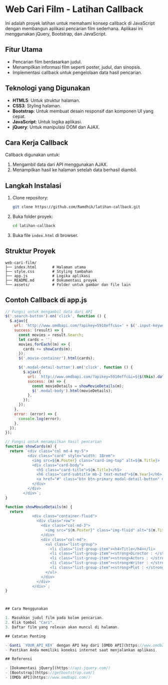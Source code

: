 # Web Cari Film - Latihan Callback

Ini adalah proyek latihan untuk memahami konsep callback di JavaScript dengan membangun aplikasi pencarian film sederhana. Aplikasi ini menggunakan jQuery, Bootstrap, dan JavaScript.

## Fitur Utama

- Pencarian film berdasarkan judul.
- Menampilkan informasi film seperti poster, judul, dan sinopsis.
- Implementasi callback untuk pengelolaan data hasil pencarian.

## Teknologi yang Digunakan

- **HTML5**: Untuk struktur halaman.
- **CSS3**: Styling halaman.
- **Bootstrap**: Untuk membuat desain responsif dan komponen UI yang cepat.
- **JavaScript**: Untuk logika aplikasi.
- **jQuery**: Untuk manipulasi DOM dan AJAX.

## Cara Kerja Callback

Callback digunakan untuk:

1. Mengambil data dari API menggunakan AJAX.
2. Menampilkan hasil ke halaman setelah data berhasil diambil.

## Langkah Instalasi

1. Clone repository:
   ```bash
   git clone https://github.com/Ramdhik/latihan-callback.git
   ```
2. Buka folder proyek:
   ```bash
   cd latihan-callback
   ```
3. Buka file `index.html` di browser.

## Struktur Proyek

```
web-cari-film/
├── index.html       # Halaman utama
├── style.css        # Styling tambahan
├── app.js           # Logika aplikasi
├── README.md        # Dokumentasi proyek
└── assets/          # Folder untuk gambar dan file lain
```

## Contoh Callback di app.js

```javascript
// Fungsi untuk mengambil data dari API
$('.search-button').on('click', function () {
  $.ajax({
    url: 'http://www.omdbapi.com/?apikey=5910effc&s=' + $('.input-keyword').val(),
    success: (result) => {
      const movies = result.Search;
      let cards = '';
      movies.forEach((m) => {
        cards += showCards(m);
      });
      $('.movie-container').html(cards);

      $('.modal-detail-button').on('click', function () {
        $.ajax({
          url: `http://www.omdbapi.com/?apikey=5910effc&i=${$(this).data('imdbid')}`,
          success: (m) => {
            const movieDetails = showMovieDetails(m);
            $('.modal-body').html(movieDetails);
          },
        });
      });
    },
    error: (error) => {
      console.log(error);
    },
  });
});

// Fungsi untuk menampilkan hasil pencarian
function showCards(m) {
  return `<div class="col md-4 my-5">
          <div class="card" style="width: 18rem">
            <img src=${m.Poster} class="card-img-top" alt=${m.Title}>
            <div class="card-body">
              <h5 class="card-title">${m.Title}</h5>
              <h6 class="card-subtitle mb-2 text-muted">${m.Year}</h6>
              <a href="#" class="btn btn-primary modal-detail-button" data-toggle="modal" data-target="#movieDetailModal" data-imdbid=${m.imdbID}>Show Details</a>
            </div>
          </div>
        </div>`;
}

function showMovieDetails(m) {
  return `           
            <div class="container-fluid">
              <div class="row">
                <div class="col-md-3">
                  <img src="${m.Poster}" class="img-fluid" alt="${m.Title}" />
                </div>
                <div class="col-md">
                  <ul class="list-group">
                    <li class="list-group-item"><h4>Title</h4></li>
                    <li class="list-group-item"><strong>Director : </strong> ${m.Director}</li>
                    <li class="list-group-item"><strong>Actors : </strong> ${m.Actors}</li>
                    <li class="list-group-item"><strong>Writer : </strong> ${m.Writer}</li>
                    <li class="list-group-item"><strong>Plot : </strong> ${m.Plot}</li>
                  </ul>
                </div>
              </div>
            </div>`;
}



## Cara Menggunakan

1. Masukkan judul film pada kolom pencarian.
2. Klik tombol "Cari".
3. Daftar film yang relevan akan muncul di halaman.

## Catatan Penting

- Ganti `YOUR_API_KEY` dengan API key dari [OMDb API](https://www.omdbapi.com/).
- Pastikan Anda memiliki koneksi internet saat menjalankan aplikasi.

## Referensi

- [Dokumentasi jQuery](https://api.jquery.com/)
- [Bootstrap](https://getbootstrap.com/)
- [OMDb API](https://www.omdbapi.com/)

